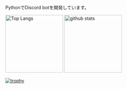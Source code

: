 PythonでDiscord botを開発しています。
<p align="left"> 
  <img alt="Top Langs" height="180px" src="https://github-readme-stats.vercel.app/api/top-langs/?username=yanikee&layout=compact&show_icons=true" />
  <img alt="github stats" height="180px" src="https://github-readme-stats.vercel.app/api?username=yanikee" />
</p>

[![trophy](https://github-profile-trophy.vercel.app/?username=yanikee)](https://github.com/ryo-ma/github-profile-trophy)
